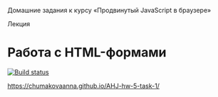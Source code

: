 Домашние задания к курсу «Продвинутый JavaScript в браузере»

Лекция 
# Работа с HTML-формами

[![Build status](https://ci.appveyor.com/api/projects/status/2g4x0kilfjkdvogy?svg=true)](https://ci.appveyor.com/project/ChumakovaAnna/ahj-hw-5-task-1)

https://chumakovaanna.github.io/AHJ-hw-5-task-1/